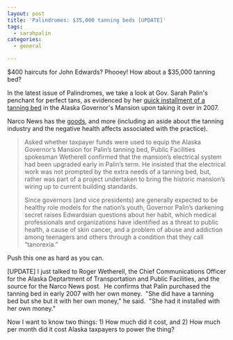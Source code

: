 ```yaml
---
layout: post
title: 'Palindromes: $35,000 tanning beds [UPDATE]'
tags:
  - sarahpalin
categories:
  - general

---
```


$400 haircuts for John Edwards?  Phooey!  How about a $35,000 tanning bed?

In the latest issue of Palindromes, we take a look at Gov. Sarah Palin's penchant for perfect tans, as evidenced by her <a href="http://narconews.com/Issue54/article3191.html">quick installment of a tanning bed</a> in the Alaska Governor's Mansion upon taking it over in 2007.

Narco News has the <a href="http://narconews.com/Issue54/article3191.html">goods</a>, and more (including an aside about the tanning industry and the negative health affects associated with the practice).
<blockquote>Asked whether taxpayer funds were used to equip the Alaska Governor’s Mansion for Palin’s tanning bed, Public Facilities spokesman Wetherell confirmed that the mansion’s electrical system had been upgraded early in Palin’s term. He insisted that the electrical work was not prompted by the extra needs of a tanning bed, but, rather was part of a project undertaken to bring the historic mansion’s wiring up to current building standards.

Since governors (and vice presidents) are generally expected to be healthy role models for the nation’s youth, Governor Palin’s darkening secret raises Edwardsian questions about her habit, which medical professionals and organizations have identified as a threat to public health, a cause of skin cancer, and a problem of abuse and addiction among teenagers and others through a condition that they call “tanorexia.”</blockquote>
Push this one as hard as you can.

[UPDATE] I just talked to Roger Wetherell, the Chief Communications Officer for the Alaska Deptartment of Transportation and Public Facilities, and the source for the Narco News post.  He confirms that Palin purchased the tanning bed in early 2007 with her own money.  "She did have a tanning bed but she but it with her own money," he said.  "She had it installed with her own money."

Now I want to know two things: 1) How much did it cost, and 2) How much per month did it cost Alaska taxpayers to power the thing?

